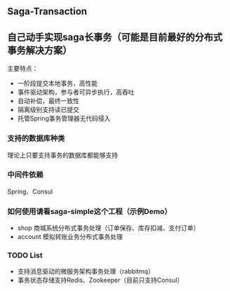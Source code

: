 Saga-Transaction
---
## 自己动手实现saga长事务（可能是目前最好的分布式事务解决方案）

主要特点：
- 一阶段提交本地事务，高性能
- 事件驱动架构，参与者可异步执行，高吞吐
- 自动补偿，最终一致性
- 隔离级别支持读已提交
- 托管Spring事务管理器无代码侵入

### 支持的数据库种类

理论上只要支持事务的数据库都能够支持

### 中间件依赖

Spring、Consul

### 如何使用请看saga-simple这个工程（示例Demo）

- shop 商城系统分布式事务处理（订单保存、库存扣减、支付订单）
- account 模拟转账业务分布式事务处理

### TODO List
- 支持消息驱动的微服务架构事务处理（rabbitmq）
- 事务状态存储支持Redis、Zookeeper（目前只支持Consul）
